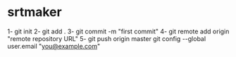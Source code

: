 # srtmaker


1- git init
2- git add .
3- git commit -m "first commit"
4- git remote add origin "remote repository URL"
5- git push origin master
git config --global user.email "you@example.com"
